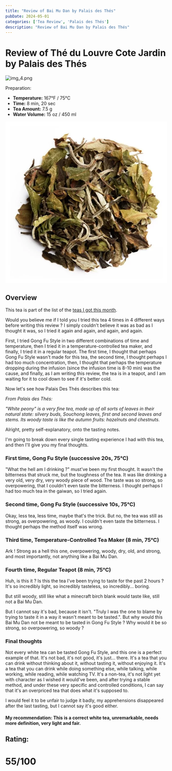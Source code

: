 ```yaml
---
title: "Review of Bai Mu Dan by Palais des Thés"
pubDate: 2024-05-01
categories: ['Tea Review', 'Palais des Thés']
description: "Review of Bai Mu Dan by Palais des Thés"
---
```


# Review of Thé du Louvre Cote Jardin by Palais des Thés

![img_4.png](img_4.png)

Preparation:

- **Temperature:** 167°F / 75°C
- **Time:** 8 min, 20 sec
- **Tea Amount:** 7.5 g
- **Water Volume:** 15 oz / 450 ml 

![img_3.png](img_3.png)

## Overview

This tea is part of the list of the [teas I got this month](https://skoomaden.me/posts/teas-arriving-in-may/).

Would you believe me if I told you I tried this tea 4 times in 4 different ways before writing this review ?
I simply couldn't believe it was as bad as I thought it was, so I tried it again and again, and again, and again.

First, I tried Gong Fu Style in two different combinations of time and temperature, then I tried it in a temperature-controlled tea maker, and finally, I tried it in a regular teapot.
The first time, I thought that perhaps Gong Fu Style wasn't made for this tea, the second time, I thought perhaps I had too much concentration, then, I thought that perhaps the temperature dropping during the infusion (since the infusion time is 8-10 min) was the cause, and finally, as I am writing this review, the tea is in a teapot, and I am waiting for it to cool down to see if it's better cold.

Now let's see how Palais Des Thés describes this tea:

*From Palais des Thés:*

*"White peony" is a very fine tea, made up of all sorts of leaves in their natural state: silvery buds, Souchong leaves, first and second leaves and stems.*
*Its woody taste is like the autumn fruits: hazelnuts and chestnuts.*

Alright, pretty self-explanatory, onto the tasting notes.

I'm going to break down every single tasting experience I had with this tea, and then I'll give you my final thoughts.

### First time, Gong Fu Style (successive 20s, 75°C)

"What the hell am I drinking ?" must've been my first thought. It wasn't the bitterness that struck me, but the toughness of the tea. It was like drinking a very old, very dry, very woody piece of wood. The taste was so strong, so overpowering, that I couldn't even taste the bitterness. I thought perhaps I had too much tea in the gaiwan, so I tried again.

### Second time, Gong Fu Style (successive 10s, 75°C)

Okay, less tea, less time, maybe that's the trick. But no, the tea was still as strong, as overpowering, as woody. I couldn't even taste the bitterness. I thought perhaps the method itself was wrong.

### Third time, Temperature-Controlled Tea Maker (8 min, 75°C)

Ark ! Strong as a hell this one, overpowering, woody, dry, old, and strong, and most importantly, not anything like a Bai Mu Dan.

### Fourth time, Regular Teapot (8 min, 75°C)

Huh, is this it ?
Is this the tea I've been trying to taste for the past 2 hours ?
It's so incredibly light, so incredibly tasteless, so incredibly... boring.

But still woody, still like what a minecraft birch blank would taste like, still not a Bai Mu Dan.

But I cannot say it's bad, because it isn't. "Truly I was the one to blame by trying to taste it in a way it wasn't meant to be tasted.".
But why would this Bai Mu Dan not be meant to be tasted in Gong Fu Style ? Why would it be so strong, so overpowering, so woody ?

### Final thoughts

Not every white tea can be tasted Gong Fu Style, and this one is a perfect example of that. It's not bad, it's not good, it's just... there. It's a tea that you can drink without thinking about it, without tasting it, without enjoying it. It's a tea that you can drink while doing something else, while talking, while working, while reading, while watching TV.
It's a non-tea, it's not light yet with character as I wished it would've been, and after trying a stable method, and under these very specific and controlled conditions, I can say that it's an overpriced tea that does what it's supposed to.

I would feel it to be unfair to judge it badly, my apprehensions disappeared after the last tasting, but I cannot say it's good either.

#### My recommendation: This is a correct white tea, unremarkable, needs more definition, very light and fair.

## Rating:
# 55/100